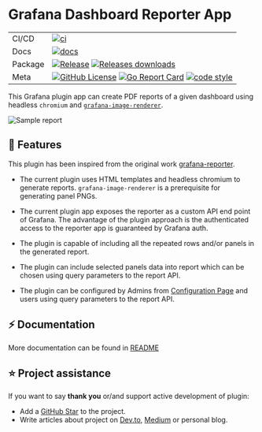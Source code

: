 # Grafana Dashboard Reporter App

|         |                                                                                                                                                                                                                                                                                                                                                                                                                 |
| ------- | --------------------------------------------------------------------------------------------------------------------------------------------------------------------------------------------------------------------------------------------------------------------------------------------------------------------------------------------------------------------------------------------------------------- |
| CI/CD   | [![ci](https://github.com/mahendrapaipuri/grafana-dashboard-reporter-app/actions/workflows/ci.yml/badge.svg?branch=main)](https://github.com/mahendrapaipuri/grafana-dashboard-reporter-app/actions/workflows/ci.yml?query=branch%3Amain)                                                |
| Docs    | [![docs](https://img.shields.io/badge/docs-passing-green?style=flat&link=https://github.com/mahendrapaipuri/grafana-dashboard-reporter-app/blob/main/src/README.md)](https://github.com/mahendrapaipuri/grafana-dashboard-reporter-app/blob/main/src/README.md)                                                                                                                                                                                                                               |
| Package | [![Release](https://img.shields.io/github/v/release/mahendrapaipuri/grafana-dashboard-reporter-app.svg?include_prereleases)](https://github.com/mahendrapaipuri/grafana-dashboard-reporter-app/releases/latest) [![Releases downloads](https://img.shields.io/github/downloads/mahendrapaipuri/grafana-dashboard-reporter-app/total.svg)](https://github.com/mahendrapaipuri/grafana-dashboard-reporter-app/releases)                                                                                                                                                                    |
| Meta    | [![GitHub License](https://img.shields.io/github/license/mahendrapaipuri/grafana-dashboard-reporter-app)](https://gitlab.com/mahendrapaipuri/grafana-dashboard-reporter-app) [![Go Report Card](https://goreportcard.com/badge/github.com/mahendrapaipuri/grafana-dashboard-reporter-app)](https://goreportcard.com/report/github.com/mahendrapaipuri/grafana-dashboard-reporter-app) [![code style](https://img.shields.io/badge/code%20style-gofmt-blue.svg)](https://pkg.go.dev/cmd/gofmt) |

This Grafana plugin app can create PDF reports of a given dashboard using headless `chromium`
and [`grafana-image-renderer`](https://github.com/grafana/grafana-image-renderer).

![Sample report](https://github.com/mahendrapaipuri/grafana-dashboard-reporter-app/blob/main/docs/pngs/sample_report.png)

## 🎯 Features

This plugin has been inspired from the original work
[grafana-reporter](https://github.com/IzakMarais/reporter).

- The current plugin uses HTML templates and headless chromium to generate reports.
  `grafana-image-renderer` is a prerequisite for generating panel PNGs.

- The current plugin app exposes the reporter as a custom API end point of Grafana.
  The advantage of the plugin approach is the authenticated
  access to the reporter app is guaranteed by Grafana auth.

- The plugin is capable of including all the repeated rows and/or panels in the
  generated report.

- The plugin can include selected panels data into report which can be chosen using
  query parameters to the report API.

- The plugin can be configured by Admins from [Configuration Page](./src/img/light.png)
  and users using query parameters to the report API.

## ⚡️ Documentation

More documentation can be found in [README](./src/README.md)

## ⭐️ Project assistance

If you want to say **thank you** or/and support active development of plugin:

- Add a [GitHub Star](https://github.com/mahendrapaipuri/grafana-dashboard-reporter-app) to the project.
- Write articles about project on [Dev.to](https://dev.to/), [Medium](https://medium.com/) or personal blog.
